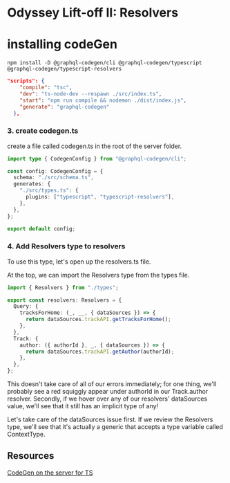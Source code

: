 # Odyssey Lift-off II: Resolvers

# installing codeGen

`npm install -D @graphql-codegen/cli @graphql-codegen/typescript @graphql-codegen/typescript-resolvers`

```json
"scripts": {
    "compile": "tsc",
    "dev": "ts-node-dev --respawn ./src/index.ts",
    "start": "npm run compile && nodemon ./dist/index.js",
    "generate": "graphql-codegen"
  },
```

### 3. create codegen.ts

create a file called codegen.ts in the root of the server folder.

```ts
import type { CodegenConfig } from "@graphql-codegen/cli";

const config: CodegenConfig = {
  schema: "./src/schema.ts",
  generates: {
    "./src/types.ts": {
      plugins: ["typescript", "typescript-resolvers"],
    },
  },
};

export default config;
```

### 4. Add Resolvers type to resolvers

To use this type, let's open up the resolvers.ts file.

At the top, we can import the Resolvers type from the types file.

```ts
import { Resolvers } from "./types";

export const resolvers: Resolvers = {
  Query: {
    tracksForHome: (_, __, { dataSources }) => {
      return dataSources.trackAPI.getTracksForHome();
    },
  },
  Track: {
    author: ({ authorId }, _, { dataSources }) => {
      return dataSources.trackAPI.getAuthor(authorId);
    },
  },
};
```

This doesn't take care of all of our errors immediately; for one thing, we'll probably see a red squiggly appear under authorId in our Track.author resolver. Secondly, if we hover over any of our resolvers' dataSources value, we'll see that it still has an implicit type of any!

Let's take care of the dataSources issue first. If we review the Resolvers type, we'll see that it's actually a generic that accepts a type variable called ContextType.

## Resources

[CodeGen on the server for TS](https://www.apollographql.com/tutorials/lift-off-part2/08-server-codegen)
